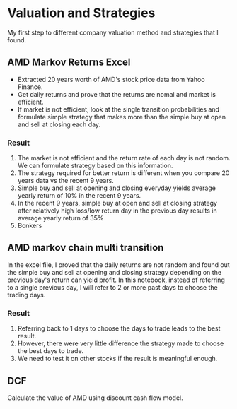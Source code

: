 # Valuation and Strategies
My first step to different company valuation method and strategies that I found. 
## AMD Markov Returns Excel
- Extracted 20 years worth of AMD's stock price data from Yahoo Finance. 
- Get daily returns and prove that the returns are nomal and market is efficient.
- If market is not efficient, look at the single transition probabilities and formulate simple strategy that makes more than the simple buy at open and sell at closing each day.

### Result
1. The market is not efficient and the return rate of each day is not random. We can formulate strategy based on this information. 
2. The strategy required for better return is different when you compare 20 years data vs the recent 9 years.
3. Simple buy and sell at opening and closing everyday yields average yearly return of 10% in the recent 9 years. 
4. In the recent 9 years, simple buy at open and sell at closing strategy after relatively high loss/low return day in the previous day results in average yearly return of 35%
5. Bonkers

## AMD markov chain multi transition
In the excel file, I proved that the daily returns are not random and found out the simple buy and sell at opening and closing strategy depending on the previous day's return can yield profit.
In this notebook, instead of referring to a single previous day, I will refer to 2 or more past days to choose the trading days. 

### Result
1. Referring back to 1 days to choose the days to trade leads to the best result.
2. However, there were very little difference the strategy made to choose the best days to trade.
3. We need to test it on other stocks if the result is meaningful enough. 

## DCF
Calculate the value of AMD using discount cash flow model. 
